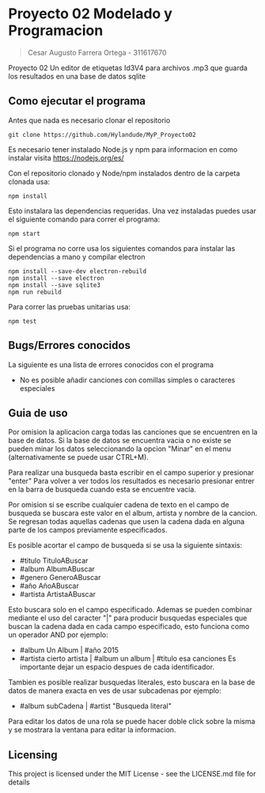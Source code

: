 # Proyecto 02 Modelado y Programacion
> Cesar Augusto Farrera Ortega - 311617670

Proyecto 02 Un editor de etiquetas Id3V4 para archivos .mp3 que guarda los resultados en una base de datos sqlite

## Como ejecutar el programa

Antes que nada es necesario clonar el repositorio

```shell
git clone https://github.com/Hylandude/MyP_Proyecto02
```

Es necesario tener instalado Node.js y npm para informacion en como instalar
visita https://nodejs.org/es/

Con el repositorio clonado y Node/npm instalados dentro de la carpeta clonada usa:

```shell
npm install
```

Esto instalara las dependencias requeridas. Una vez instaladas puedes usar el siguiente
comando para correr el programa:

```shell
npm start
```

Si el programa no corre usa los siguientes comandos para instalar las dependencias a mano
y compilar electron

```shell
npm install --save-dev electron-rebuild
npm install --save electron
npm install --save sqlite3
npm run rebuild
```

Para correr las pruebas unitarias usa:
```shell
npm test
```

## Bugs/Errores conocidos

La siguiente es una lista de errores conocidos con el programa
* No es posible añadir canciones con comillas simples o caracteres especiales

## Guia de uso

Por omision la aplicacion carga todas las canciones que se encuentren en la base de datos. Si la base de datos se encuentra vacia o no existe se pueden minar los datos seleccionando la opcion "Minar" en el menu (alternativamente se puede usar CTRL+M). 

Para realizar una busqueda basta escribir en el campo superior y presionar "enter"
Para volver a ver todos los resultados es necesario presionar entrer en la barra de busqueda
cuando esta se encuentre vacia.

Por omision si se escribe cualquier cadena de texto en el campo de busqueda se buscara este
valor en el album, artista y nombre de la cancion. Se regresan todas aquellas cadenas que usen la cadena dada en alguna parte de los campos previamente especificados.

Es posible acortar el campo de busqueda si se usa la siguiente sintaxis:
* #titulo TituloABuscar
* #album AlbumABuscar
* #genero GeneroABuscar
* #año AñoABuscar
* #artista ArtistaABuscar

Esto buscara solo en el campo especificado. Ademas se pueden combinar mediante el uso del caracter "|" para producir busquedas especiales que buscan la cadena dada en cada campo especificado, esto funciona como un operador AND por ejemplo:
* #album Un Album | #año 2015
* #artista cierto artista | #album un album | #titulo esa canciones
Es importante dejar un espacio despues de cada identificador.

Tambien es posible realizar busquedas literales, esto buscara en la base de datos de manera exacta en ves de usar subcadenas por ejemplo:
* #album subCadena | #artist "Busqueda literal"

Para editar los datos de una rola se puede hacer doble click sobre la misma y se mostrara la ventana para editar la informacion.

## Licensing

This project is licensed under the MIT License - see the LICENSE.md file for details
